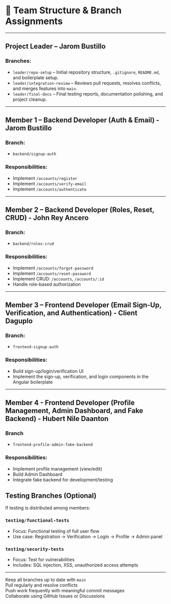 # 👥 Team Structure & Branch Assignments

---

## Project Leader – Jarom Bustillo

### Branches:
- `leader/repo-setup` – Initial repository structure, `.gitignore`, `README.md`, and boilerplate setup.
- `leader/integration-review` – Reviews pull requests, resolves conflicts, and merges features into `main`.
- `leader/final-docs` – Final testing reports, documentation polishing, and project cleanup.

---

## Member 1 – Backend Developer (Auth & Email) - Jarom Bustillo

### Branch:
- `backend/signup-auth`

### Responsibilities:
- Implement `/accounts/register`
- Implement `/accounts/verify-email`
- Implement `/accounts/authenticate`

---

## Member 2 – Backend Developer (Roles, Reset, CRUD) - John Rey Ancero

### Branch:
- `backend/roles-crud`

### Responsibilities:
- Implement `/accounts/forgot-password`
- Implement `/accounts/reset-password`
- Implement CRUD: `/accounts`, `/accounts/:id`
- Handle role-based authorization

---

##  Member 3 – Frontend Developer (Email Sign-Up, Verification, and Authentication) - Client Daguplo

### Branch:
- `frontend-signup-auth`

### Responsibilities:
- Build sign-up/login/verification UI
- Implement the sign-up, verification, and login components in the Angular boilerplate

---

## Member 4 - Frontend Developer (Profile Management, Admin Dashboard, and Fake Backend) - Hubert Nile Daanton

### Branch
- `frontend-profile-admin-fake-backend`

### Responsibilities:
- Implement profile management (view/edit)
- Build Admin Dashboard
- Integrate fake backend for development/testing

## Testing Branches (Optional)

If testing is distributed among members:

### `testing/functional-tests`
- Focus: Functional testing of full user flow
- Use case: Registration → Verification → Login → Profile → Admin panel

### `testing/security-tests`
- Focus: Test for vulnerabilities
- Includes: SQL injection, XSS, unauthorized access attempts
---

 Keep all branches up to date with `main`  
 Pull regularly and resolve conflicts  
 Push work frequently with meaningful commit messages  
 Collaborate using GitHub Issues or Discussions